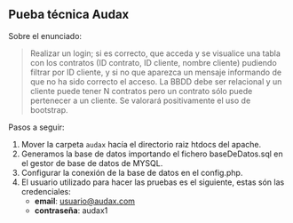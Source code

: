 ## Pueba técnica Audax

Sobre el enunciado:
> Realizar un login; si es correcto, que acceda y se visualice una tabla con los contratos (ID contrato, ID cliente, nombre cliente)
    pudiendo filtrar por ID cliente, y si no que aparezca un mensaje informando de que no ha sido correcto el acceso.
    La BBDD debe ser relacional y un cliente puede tener N contratos pero un contrato sólo puede pertenecer a un cliente.
    Se valorará positivamente el uso de bootstrap.


Pasos a seguir:
1. Mover la carpeta `audax` hacía el directorio raiz htdocs del apache.
2. Generamos la base de datos importando el fichero baseDeDatos.sql en el gestor de base de datos de MYSQL.
3. Configurar la conexión de la base de datos en el config.php.
4. El usuario utilizado para hacer las pruebas es el siguiente, estas són las credenciales:
   - **email**: usuario@audax.com
   - **contraseña**: audax1

